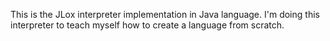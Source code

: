 This is the JLox interpreter implementation in Java language.
I'm doing this interpreter to teach myself how to create a language from scratch.
